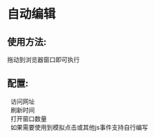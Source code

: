<h1>自动编辑</h1>

<h2>使用方法: </h2>
拖动到浏览器窗口即可执行

<h2>配置:</h2>
  &nbsp;&nbsp;访问网址<br />
  &nbsp;&nbsp;刷新时间<br />
  &nbsp;&nbsp;打开窗口数量<br />
  &nbsp;&nbsp;如果需要使用到模拟点击或其他js事件支持自行编写
